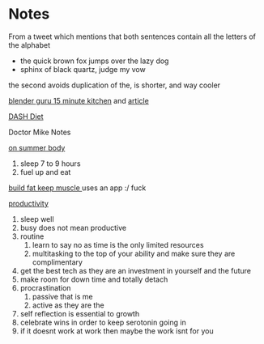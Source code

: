 # Notes

From a tweet which mentions that both sentences contain all the letters of the alphabet 

* the quick brown fox jumps over the lazy dog
* sphinx of black quartz, judge my vow

the second avoids duplication of the, is shorter, and way cooler

[blender guru 15 minute kitchen](https://www.ncbi.nlm.nih.gov/pmc/articles/PMC2560868/) and [article ](https://www.blenderguru.com/tutorials/2018/1/17/creating-a-subway-corridor-in-20-minutes)

[DASH Diet](https://familydoctor.org/the-dash-diet-healthy-eating-to-control-your-blood-pressure/)



Doctor Mike Notes

[on summer body](https://www.youtube.com/watch?v=w2I9PTD182A&)

1. sleep 7 to 9 hours  
2. fuel up and eat 



[build fat keep muscle ](https://www.youtube.com/watch?v=KNQwfd2kLJg)uses an app :/ fuck 

[productivity ](https://www.youtube.com/watch?v=o3BqdvmmTHk)

1. sleep well 
2. busy does not mean productive 
3. routine 
   1. learn to say no as time is the only limited resources 
   2. multitasking to the top of your ability and make sure they are complimentary 
4. get the best tech as they are an investment in yourself and the future 
5. make room for down time and totally detach 
6. procrastination 
   1. passive  that is me 
   2. active as they are the 
7. self reflection is essential to growth 
8. celebrate wins in order to keep serotonin going in 
9. if it doesnt work at work then maybe the work isnt for you 









